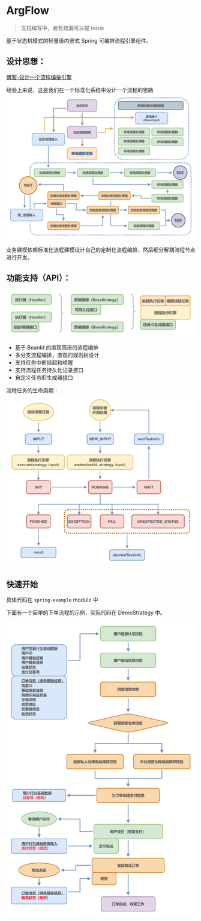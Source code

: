 # ArgFlow

> 文档编写中，若有疏漏可以提 issue

基于状态机模式的轻量级内嵌式 Spring 可编排流程引擎组件。

## 设计思想：

[博客-设计一个流程编排引擎](https://blog.mydawn.space/archives/gzvOR59J)

经验上来说，这是我们在一个标准化系统中设计一个流程的思路
![DDD](img/DDD.png)

业务建模依赖标准化流程建模设计自己的定制化流程编排，然后细分解耦流程节点进行开发。

## 功能支持（API）：

![接口.png](img/接口.png)

- 基于 BeanId 的直观简洁的流程编排
- 多分支流程编排，直观的规则树设计
- 支持任务中断挂起和唤醒
- 支持流程任务持久化记录接口
- 自定义任务ID生成器接口

流程任务的生命周期：
![life_circle](img/生命周期.png)

## 快速开始

具体代码在 `spring-example` module 中

下面有一个简单的下单流程的示例，实际代码在 DemoStrategy 中。

![示例](img/示例.png)

